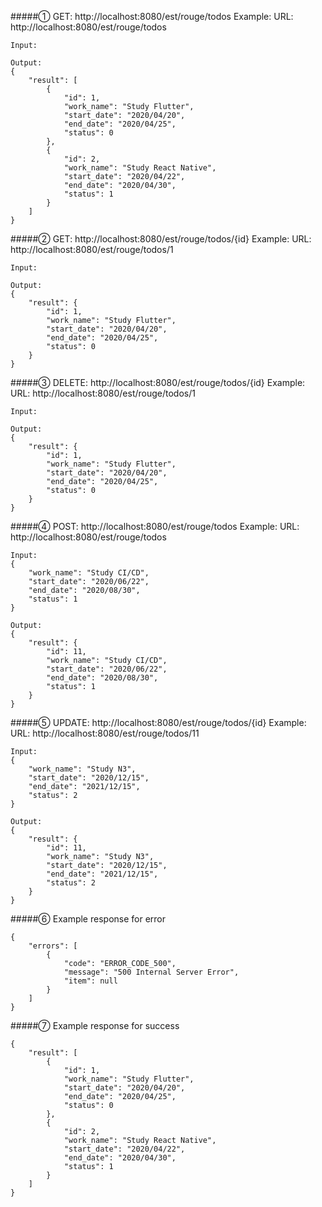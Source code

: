 #####① GET: http://localhost:8080/est/rouge/todos
Example:
URL: http://localhost:8080/est/rouge/todos
```
Input:
```
```
Output:
{
    "result": [
        {
            "id": 1,
            "work_name": "Study Flutter",
            "start_date": "2020/04/20",
            "end_date": "2020/04/25",
            "status": 0
        },
        {
            "id": 2,
            "work_name": "Study React Native",
            "start_date": "2020/04/22",
            "end_date": "2020/04/30",
            "status": 1
        }
    ]
}
```
#####② GET: http://localhost:8080/est/rouge/todos/{id}
Example:
URL: http://localhost:8080/est/rouge/todos/1
```
Input:
```
```
Output:
{
    "result": {
        "id": 1,
        "work_name": "Study Flutter",
        "start_date": "2020/04/20",
        "end_date": "2020/04/25",
        "status": 0
    }
}
```

#####③ DELETE: http://localhost:8080/est/rouge/todos/{id}
Example:
URL: http://localhost:8080/est/rouge/todos/1
```
Input:
```
```
Output:
{
    "result": {
        "id": 1,
        "work_name": "Study Flutter",
        "start_date": "2020/04/20",
        "end_date": "2020/04/25",
        "status": 0
    }
}
```

#####④ POST: http://localhost:8080/est/rouge/todos
Example:
URL: http://localhost:8080/est/rouge/todos
```
Input:
{
    "work_name": "Study CI/CD",
    "start_date": "2020/06/22",
    "end_date": "2020/08/30",
    "status": 1
}
```
```
Output:
{
    "result": {
        "id": 11,
        "work_name": "Study CI/CD",
        "start_date": "2020/06/22",
        "end_date": "2020/08/30",
        "status": 1
    }
}
```

#####⑤ UPDATE: http://localhost:8080/est/rouge/todos/{id}
Example:
URL: http://localhost:8080/est/rouge/todos/11
```
Input:
{
    "work_name": "Study N3",
    "start_date": "2020/12/15",
    "end_date": "2021/12/15",
    "status": 2
}
```
```
Output:
{
    "result": {
        "id": 11,
        "work_name": "Study N3",
        "start_date": "2020/12/15",
        "end_date": "2021/12/15",
        "status": 2
    }
}
```

#####⑥ Example response for error
```
{
    "errors": [
        {
            "code": "ERROR_CODE_500",
            "message": "500 Internal Server Error",
            "item": null
        }
    ]
}
```
#####⑦ Example response for success
```
{
    "result": [
        {
            "id": 1,
            "work_name": "Study Flutter",
            "start_date": "2020/04/20",
            "end_date": "2020/04/25",
            "status": 0
        },
        {
            "id": 2,
            "work_name": "Study React Native",
            "start_date": "2020/04/22",
            "end_date": "2020/04/30",
            "status": 1
        }
    ]
}
```